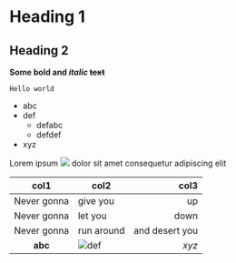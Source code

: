 # Heading 1
## Heading 2
**Some bold and *italic* ~~text~~**

`Hello world`

- abc
- def
  - defabc
  - defdef
- xyz

Lorem ipsum [![](https://my-picture)](https://some-link) dolor sit amet consequetur adipiscing elit

|col1|col2|col3|
|:--:|----|---:|
|Never gonna|give you|up|
|Never gonna|let you|down|
|Never gonna|run around|and desert you|
|**abc**|![def](https://some-picture)|*xyz*|
